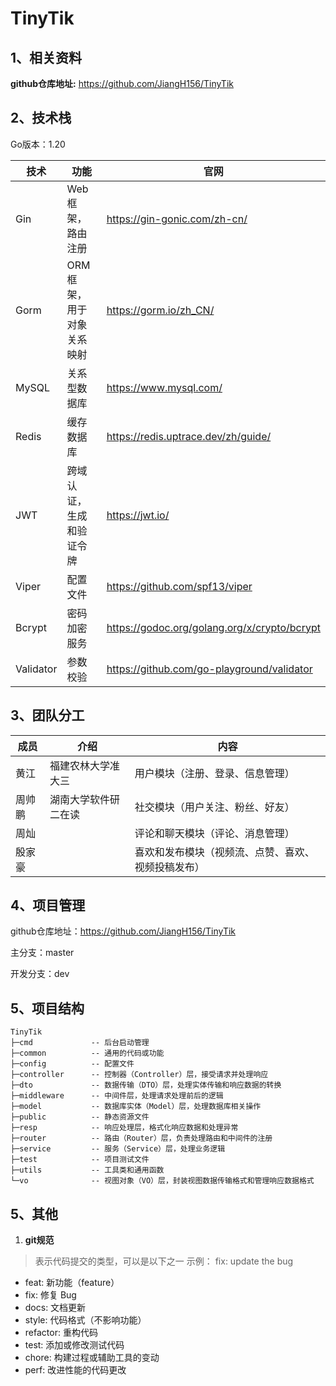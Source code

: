 # TinyTik

## 1、相关资料

**github仓库地址:** https://github.com/JiangH156/TinyTik


## 2、技术栈

Go版本：1.20

| 技术        | 功能             | 官网                                          |
|-----------|----------------|---------------------------------------------|
| Gin       | Web 框架，路由注册    | https://gin-gonic.com/zh-cn/                |
| Gorm      | ORM框架，用于对象关系映射 | https://gorm.io/zh_CN/                      |
| MySQL     | 关系型数据库         | https://www.mysql.com/                      |
| Redis     | 缓存数据库          | https://redis.uptrace.dev/zh/guide/         |
| JWT       | 跨域认证，生成和验证令牌   | https://jwt.io/                             |
| Viper     | 配置文件           | https://github.com/spf13/viper              |
| Bcrypt    | 密码加密服务         | https://godoc.org/golang.org/x/crypto/bcrypt |
| Validator | 参数校验           | https://github.com/go-playground/validator  |



## 3、团队分工

| 成员   | 介绍                 | 内容                        |
| ------ | -------------------- |---------------------------|
| 黄江   | 福建农林大学准大三   | 用户模块（注册、登录、信息管理）          |
| 周帅鹏 | 湖南大学软件研二在读 | 社交模块（用户关注、粉丝、好友）          |
| 周灿   |                      | 评论和聊天模块（评论、消息管理）          |
| 殷家豪 |                      | 喜欢和发布模块（视频流、点赞、喜欢、视频投稿发布） |

## 4、项目管理

github仓库地址：https://github.com/JiangH156/TinyTik 

主分支：master 

开发分支：dev

## 5、项目结构

```
TinyTik
├─cmd             -- 后台启动管理  
├─common          -- 通用的代码或功能
├─config          -- 配置文件
├─controller      -- 控制器（Controller）层，接受请求并处理响应
├─dto             -- 数据传输（DTO）层，处理实体传输和响应数据的转换
├─middleware      -- 中间件层，处理请求处理前后的逻辑
├─model           -- 数据库实体（Model）层，处理数据库相关操作
├─public          -- 静态资源文件
├─resp            -- 响应处理层，格式化响应数据和处理异常
├─router          -- 路由（Router）层，负责处理路由和中间件的注册
├─service         -- 服务（Service）层，处理业务逻辑
├─test            -- 项目测试文件
├─utils           -- 工具类和通用函数
└─vo              -- 视图对象（VO）层，封装视图数据传输格式和管理响应数据格式
```

## 5、其他

1. **git规范**

> 表示代码提交的类型，可以是以下之一
> 示例： fix: update the bug
- feat: 新功能（feature）
- fix: 修复 Bug
- docs: 文档更新
- style: 代码格式（不影响功能）
- refactor: 重构代码
- test: 添加或修改测试代码
- chore: 构建过程或辅助工具的变动
- perf: 改进性能的代码更改
